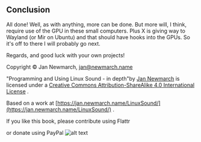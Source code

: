
##  Conclusion 


All done! Well, as with anything, more can be done.
      But more will, I think, require use of the GPU in these
      small computers. Plus X is giving way to Wayland
      (or Mir on Ubuntu) and that should have hooks into
      the GPUs. So it's off to there I will probably go next.


Regards, and good luck with your own projects!


Copyright © Jan Newmarch, jan@newmarch.name





"Programming and Using Linux Sound - in depth"by [Jan Newmarch](https://jan.newmarch.name) is licensed under a [Creative Commons Attribution-ShareAlike 4.0 International License](http://creativecommons.org/licenses/by-sa/4.0/) .


Based on a work at [https://jan.newmarch.name/LinuxSound/](https://jan.newmarch.name/LinuxSound/) .


If you like this book, please contribute using Flattr


or donate using PayPal
![alt text](https://www.paypalobjects.com/WEBSCR-640-20110401-1/en_AU/i/scr/pixel.gif)